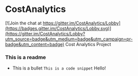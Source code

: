 # CostAnalytics

[![Join the chat at https://gitter.im/CostAnalytics/Lobby](https://badges.gitter.im/CostAnalytics/Lobby.svg)](https://gitter.im/CostAnalytics/Lobby?utm_source=badge&utm_medium=badge&utm_campaign=pr-badge&utm_content=badge)
Cost Analytics Project
### This is a readme
* This is a bullet
``` This is a code snippet ```
Hello!
